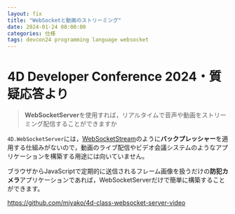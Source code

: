 ```yaml
---
layout: fix
title: "WebSocketと動画のストリーミング"
date: 2024-01-24 08:00:00
categories: 仕様
tags: devcon24 programming language websocket
---
```


# 4D Developer Conference 2024・質疑応答より

> **WebSocketServer**を使用すれば，リアルタイムで音声や動画をストリーミング配信することができますか

`4D.WebSocketServer`には，[WebSocketStream](https://developer.chrome.com/docs/capabilities/web-apis/websocketstream?hl=ja)のように**バックプレッシャー**を適用する仕組みがないので，動画のライブ配信やビデオ会議システムのようなアプリケーションを構築する用途には向いていません。

ブラウザからJavaScriptで定期的に送信されるフレーム画像を扱うだけの**防犯カメラ**アプリケーションであれば，WebSocketServerだけで簡単に構築することができます。

<i class="fa fa-external-link" aria-hidden="true"></i> https://github.com/miyako/4d-class-websocket-server-video
